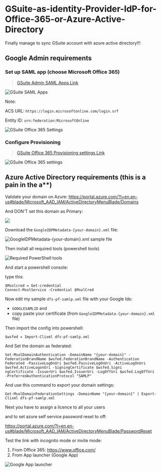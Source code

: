 # GSuite-as-identity-Provider-IdP-for-Office-365-or-Azure-Active-Directory
Finally manage to sync GSuite account with azure active directory!!!

## Google Admin requirements
### Set up SAML app (choose Microsoft Office 365)

> [GSuite Admin SAML Apps Link](https://admin.google.com/AdminHome?fral=1#AppsList:serviceType=SAML_APPS)

![GSuite SAML Apps](https://i.imgur.com/qSIrLyN.png)

Note:

ACS URL: `https://login.microsoftonline.com/login.srf`

Entity ID: `urn:federation:MicrosoftOnline`


![GSuite Office 365 Settings](https://i.imgur.com/0yEnR5m.png)

### Configure Provisioning

> [GSuite Office 365 Provisioning settings Link](https://admin.google.com/AdminHome?fral=1#AppDetails:service=935556381546&flyout=provisioningSetupV2)

![GSuite Office 365 settings](https://i.imgur.com/giY8PmH.png)



## Azure Active Directory requirements (this is a pain in the a**)
Validate your domain on Azure:
https://portal.azure.com/?l=en.en-us#blade/Microsoft_AAD_IAM/ActiveDirectoryMenuBlade/Domains

And DON'T set this domain as Primary:

![](https://i.imgur.com/GhEaTXo.png)


Download the `GoogleIDPMetadata-{your-domain}.xml` file:

![GoogleIDPMetadata-{your-domain}.xml sample file](https://i.imgur.com/rNvQshH.png)

Then install all required tools (powershell tools)

![Required PowerShell tools](https://i.imgur.com/sSkF2vZ.png)

And start a powershell console:

type this:
```
$Msolcred = Get-credential
Connect-MsolService -Credential $MsolCred
```

Now edit my sample `dfs-pf-samlp.xml` file with your Google Ids:

- `GOOGLESAMLID` and 
- copy paste your certificate (from `GoogleIDPMetadata-{your-domain}.xml` file)

Then import the config into powershell:
```
$wsfed = Import-Clixml dfs-pf-samlp.xml
```

And Set the domain as federated:
```
Set-MsolDomainAuthentication -DomainName "{your-domain}" -FederationBrandName $wsfed.FederationBrandName -Authentication Federated -PassiveLogOnUri $wsfed.PassiveLogOnUri -ActiveLogOnUri $wsfed.ActiveLogonUri -SigningCertificate $wsfed.Signi
ngCertificate -IssuerUri $wsfed.IssuerUri -LogOffUri $wsfed.LogOffUri -PreferredAuthenticationProtocol "SAMLP"
```

And use this command to export your domain settings:
```
Get-MsolDomainFederationSettings -DomainName "{your-domain}" | Export-Clixml dfs-pf-samlp.xml
```


Next you have to assign a licence to all your users

and to set azure self service password reset to off:

https://portal.azure.com/?l=en.en-us#blade/Microsoft_AAD_IAM/ActiveDirectoryMenuBlade/PasswordReset

Test the link with incognito mode or invite mode:
1. From Office 365: https://www.office.com/
2. From App launcher (Google App)

![Google App launcher](https://i.imgur.com/UfVOBQ9.png)
